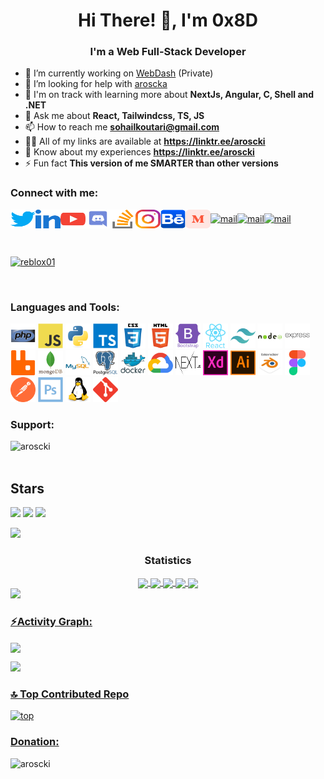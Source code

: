 <h1 align="center">Hi There! 👋, I'm 0x8D</h1>
<h3 align="center">I'm a Web Full-Stack Developer</h3>



- 🔭 I’m currently working on [WebDash](https://github.com/reblox01/webdash.git) (Private)
- 🤝 I’m looking for help with [aroscka](https://github.com/reblox01/aroscka.git)
- 🌱 I'm on track with learning more about **NextJs, Angular, C, Shell and .NET**
- 💬 Ask me about **React, Tailwindcss, TS, JS**
- 📫 How to reach me **sohailkoutari@gmail.com**
- 👨‍💻 All of my links are available at **https://linktr.ee/aroscki**
- 📄 Know about my experiences **https://linktr.ee/aroscki**
- ⚡ Fun fact **This version of me SMARTER than other versions**

</div><h3 align="left">Connect with me:</h3>
<p align="left">
<a href="https://twitter.com/arosck1" target="blank"><img align="center" src="https://raw.githubusercontent.com/teamedwardforever/Readme-Generator/71f25dd8b98329b168142a6b782a107b75eab178/svg/Social/twitter.svg" alt="arosck1" height="30" width="40" /></a><a href="https://linkedin.com/in/sohail-koutari" target="blank"><img align="center" src="https://raw.githubusercontent.com/teamedwardforever/Readme-Generator/71f25dd8b98329b168142a6b782a107b75eab178/svg/Social/linked-in-alt.svg" alt="sohail-koutari" height="30" width="40" /></a><a href="https://www.youtube.com/c/aroscki" target="blank"><img align="center" src="https://raw.githubusercontent.com/teamedwardforever/Readme-Generator/71f25dd8b98329b168142a6b782a107b75eab178/svg/Social/youtube.svg" alt="aroscki" height="30" width="40" /></a><a href="https://discord.gg/mzQ8hw5GjQ" target="blank"><img align="center" src="https://raw.githubusercontent.com/teamedwardforever/Readme-Generator/71f25dd8b98329b168142a6b782a107b75eab178/svg/Social/discord.svg" alt="mzQ8hw5GjQ" height="30" width="40" /></a><a href="https://stackoverflow.com/users/21022067" target="blank"><img align="center" src="https://raw.githubusercontent.com/teamedwardforever/Readme-Generator/71f25dd8b98329b168142a6b782a107b75eab178/svg/Social/stack-overflow.svg" alt="21022067" height="30" width="40" /></a><a href="https://instagram.com/aroscki" target="blank"><img align="center" src="https://raw.githubusercontent.com/teamedwardforever/Readme-Generator/71f25dd8b98329b168142a6b782a107b75eab178/svg/Social/instagram.svg" alt="aroscki" height="30" width="40" /></a><a href="https://www.behance.net/reblox1" target="blank"><img align="center" src="https://raw.githubusercontent.com/teamedwardforever/Readme-Generator/71f25dd8b98329b168142a6b782a107b75eab178/svg/Social/behance.svg" alt="reblox1" height="30" width="40" /></a><a href="https://medium.com/@cryptoroscki" target="blank"><img align="center" src="https://raw.githubusercontent.com/teamedwardforever/Readme-Generator/71f25dd8b98329b168142a6b782a107b75eab178/svg/Social/medium.svg" alt="@cryptoroscki" height="30" width="40" /></a><a href="mailto:sohailkoutari@gmail.com" target="blank"><img align="center" src="https://github.com/reblox01/profile-readme/assets/74146687/67bc0392-c434-44f7-b06c-43b133457db5" alt="mail" height="40" width="40" /></a><a href="https://www.reddit.com/user/Agreeable_Asparagus3" target="blank"><img align="center" src="https://github.com/reblox01/profile-readme/assets/74146687/0a32b945-b124-4392-8ff6-4e5013bee0df" alt="mail" height="35" width="35" /></a><a href="https://www.quora.com/profile/Aroscki" target="blank"><img align="center" src="https://github.com/reblox01/profile-readme/assets/74146687/0925482f-4807-4015-8da3-244a7e6faa6f" alt="mail" height="40" width="40" /></a></p>
</br>


<p align="left"> <a href="#"><img src="https://github-profile-trophy.vercel.app/?username=reblox01&theme=radical&no-frame=true&no-bg=false&margin-w=4" alt="reblox01" /></a> </p>
</br>

<h3 align="left">Languages and Tools:</h3>
<p align="left">
<img src="https://raw.githubusercontent.com/teamedwardforever/Readme-Generator/71f25dd8b98329b168142a6b782a107b75eab178/svg/Skills/Languages/php-original.svg" alt="PHP" width="40" height="40"/>
<img src="https://raw.githubusercontent.com/teamedwardforever/Readme-Generator/71f25dd8b98329b168142a6b782a107b75eab178/svg/Skills/Languages/javascript-original.svg" alt="Javascript" width="40" height="40"/>
<img src="https://raw.githubusercontent.com/teamedwardforever/Readme-Generator/71f25dd8b98329b168142a6b782a107b75eab178/svg/Skills/Languages/python-original.svg" alt="Python" width="40" height="40"/>
<img src="https://raw.githubusercontent.com/teamedwardforever/Readme-Generator/71f25dd8b98329b168142a6b782a107b75eab178/svg/Skills/Languages/typescript-original.svg" alt="Typescript" width="40" height="40"/>
<img src="https://raw.githubusercontent.com/teamedwardforever/Readme-Generator/71f25dd8b98329b168142a6b782a107b75eab178/svg/Skills/Frontend/css3-original-wordmark.svg" alt="Css" width="40" height="40"/>
<img src="https://raw.githubusercontent.com/teamedwardforever/Readme-Generator/71f25dd8b98329b168142a6b782a107b75eab178/svg/Skills/Frontend/html5-original-wordmark.svg" alt="HTML" width="40" height="40"/>
<img src="https://raw.githubusercontent.com/teamedwardforever/Readme-Generator/71f25dd8b98329b168142a6b782a107b75eab178/svg/Skills/Frontend/bootstrap-plain-wordmark.svg" alt="Bootstrap" width="40" height="40"/>
<img src="https://raw.githubusercontent.com/teamedwardforever/Readme-Generator/71f25dd8b98329b168142a6b782a107b75eab178/svg/Skills/Frontend/react-original-wordmark.svg" alt="React" width="40" height="40"/>
<img src="https://raw.githubusercontent.com/teamedwardforever/Readme-Generator/71f25dd8b98329b168142a6b782a107b75eab178/svg/Skills/Frontend/tailwindcss-icon.svg" alt="Tailwindcss" width="40" height="40"/>
<img src="https://raw.githubusercontent.com/teamedwardforever/Readme-Generator/71f25dd8b98329b168142a6b782a107b75eab178/svg/Skills/Backend/nodejs-original-wordmark.svg" alt="NodeJs" width="40" height="40"/>
<img src="https://raw.githubusercontent.com/teamedwardforever/Readme-Generator/71f25dd8b98329b168142a6b782a107b75eab178/svg/Skills/Backend/express-original-wordmark.svg" alt="Express" width="40" height="40"/>
<img src="https://raw.githubusercontent.com/teamedwardforever/Readme-Generator/71f25dd8b98329b168142a6b782a107b75eab178/svg/Skills/Backend/rabbitmq-icon.svg" alt="rabbitMq" width="40" height="40"/>
<img src="https://raw.githubusercontent.com/teamedwardforever/Readme-Generator/71f25dd8b98329b168142a6b782a107b75eab178/svg/Skills/Database/mongodb-original-wordmark.svg" alt="Mongodb" width="40" height="40"/>
<img src="https://raw.githubusercontent.com/teamedwardforever/Readme-Generator/71f25dd8b98329b168142a6b782a107b75eab178/svg/Skills/Database/mysql-original-wordmark.svg" alt="Mysql" width="40" height="40"/>
<img src="https://raw.githubusercontent.com/teamedwardforever/Readme-Generator/71f25dd8b98329b168142a6b782a107b75eab178/svg/Skills/Database/postgresql-original-wordmark.svg" alt="Postgresql" width="40" height="40"/>
<img src="https://raw.githubusercontent.com/teamedwardforever/Readme-Generator/71f25dd8b98329b168142a6b782a107b75eab178/svg/Skills/Devops/docker-original-wordmark.svg" alt="Docker" width="40" height="40"/>
<img src="https://raw.githubusercontent.com/teamedwardforever/Readme-Generator/71f25dd8b98329b168142a6b782a107b75eab178/svg/Skills/Devops/google_cloud-icon.svg" alt="Google Cloud" width="40" height="40"/>
<img src="https://raw.githubusercontent.com/teamedwardforever/Readme-Generator/71f25dd8b98329b168142a6b782a107b75eab178/svg/Skills/Static/nextjs-2.svg" alt="Nextjs" width="40" height="40"/>
<img src="https://raw.githubusercontent.com/teamedwardforever/Readme-Generator/71f25dd8b98329b168142a6b782a107b75eab178/svg/Skills/Software/adobe-xd.svg" alt="Adobe-Xd" width="40" height="40"/>
<img src="https://raw.githubusercontent.com/teamedwardforever/Readme-Generator/71f25dd8b98329b168142a6b782a107b75eab178/svg/Skills/Software/adobe_illustrator-icon%20(1).svg" alt="Adobe Illustrator" width="40" height="40"/>
<img src="https://raw.githubusercontent.com/teamedwardforever/Readme-Generator/71f25dd8b98329b168142a6b782a107b75eab178/svg/Skills/Software/blender_community_badge_white.svg" alt="Blender" width="40" height="40"/>
<img src="https://raw.githubusercontent.com/teamedwardforever/Readme-Generator/71f25dd8b98329b168142a6b782a107b75eab178/svg/Skills/Software/figma-icon.svg" alt="Figma" width="40" height="40"/>
<img src="https://raw.githubusercontent.com/teamedwardforever/Readme-Generator/71f25dd8b98329b168142a6b782a107b75eab178/svg/Skills/Software/getpostman-icon.svg" alt="Postman" width="40" height="40"/>
<img src="https://raw.githubusercontent.com/teamedwardforever/Readme-Generator/71f25dd8b98329b168142a6b782a107b75eab178/svg/Skills/Software/photoshop-line.svg" alt="Photoshop" width="40" height="40"/>
<img src="https://raw.githubusercontent.com/teamedwardforever/Readme-Generator/71f25dd8b98329b168142a6b782a107b75eab178/svg/Skills/Other/linux-original.svg" alt="Linux" width="40" height="40"/>
<img src="https://raw.githubusercontent.com/teamedwardforever/Readme-Generator/71f25dd8b98329b168142a6b782a107b75eab178/svg/Skills/Other/git-scm-icon.svg" alt="Git" width="40" height="40"/>
</p>

<h3 align="left">Support:</h3>
<p><a href="https://www.buymeacoffee.com/arosck1"> <img align="left" src="https://cdn.buymeacoffee.com/buttons/v2/default-yellow.png" height="50" width="210" alt="aroscki" /></a></p><br><br>

## Stars
![](https://github-readme-stats.vercel.app/api?username=reblox01&theme=tokyonight&hide_border=true&include_all_commits=false&count_private=true)
![](https://github-readme-streak-stats.herokuapp.com/?user=reblox01&theme=tokyonight&hide_border=true)
![](https://github-readme-stats.vercel.app/api/top-langs/?username=reblox01&theme=tokyonight&hide_border=true&include_all_commits=false&count_private=true&layout=compact)

<img src="https://user-images.githubusercontent.com/73097560/115834477-dbab4500-a447-11eb-908a-139a6edaec5c.gif"><h3 align="center">Statistics</h3>
<div align="center">
<a href="https://github.com/reblox01">
<img align="center" src="http://github-profile-summary-cards.vercel.app/api/cards/stats?username=reblox01&theme=nightowl" height="180em" />
<img align="center" src="http://github-profile-summary-cards.vercel.app/api/cards/most-commit-language?username=reblox01&theme=algolia" height="180em" />
<img align="center" src="http://github-profile-summary-cards.vercel.app/api/cards/repos-per-language?username=reblox01&theme=great_gatsby" height="180em" />
<img align="center" src="http://github-profile-summary-cards.vercel.app/api/cards/productive-time?username=reblox01&theme=2077" height="180em" />
<img align="center" src="http://github-profile-summary-cards.vercel.app/api/cards/profile-details?username=reblox01&theme=tokyonight" height="180em" />
</div>
<img src="https://user-images.githubusercontent.com/73097560/115834477-dbab4500-a447-11eb-908a-139a6edaec5c.gif"><h3 align="left">⚡Activity Graph:</h3>
<img align="center" src="https://github-readme-activity-graph.vercel.app/graph?username=reblox01&theme=one-dark"/>

<img src="https://user-images.githubusercontent.com/73097560/115834477-dbab4500-a447-11eb-908a-139a6edaec5c.gif"><h3 align="left">🔝 Top Contributed Repo </h3>
<img src="https://github-contributor-stats.vercel.app/api?username=reblox01&limit=5&theme=tokyonight&combine_all_yearly_contributions=true" alt="top" />

<h3 align="left">Donation:</h3>
<p><a href="https://www.buymeacoffee.com/arosck1"> <img align="left" src="https://cdn.buymeacoffee.com/buttons/v2/default-yellow.png" height="50" width="210" alt="aroscki" /></a></p><br><br>
